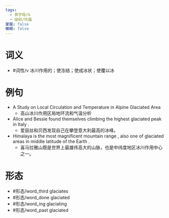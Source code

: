 ```yaml
---
tags:
  - 首字母/G
  - 级别/托福
掌握: false
模糊: false
---
```

# 词义
- #词性/v  冰川作用的；使冻结；使成冰状；使覆以冰
# 例句
- A Study on Local Circulation and Temperature in Alpine Glaciated Area
	- 高山冰川作用区局地环流和气温分析
- Alice and Bessie found themselves climbing the highest glaciated peak in Italy .
	- 爱丽丝和贝西发现自己在攀登意大利最高的冰峰。
- Himalaya is the most magnificent mountain range , also one of glaciated areas in middle latitude of the Earth .
	- 喜马拉雅山既是世界上最雄伟高大的山脉，也是中纬度地区冰川作用中心之一。
# 形态
- #形态/word_third glaciates
- #形态/word_done glaciated
- #形态/word_ing glaciating
- #形态/word_past glaciated
